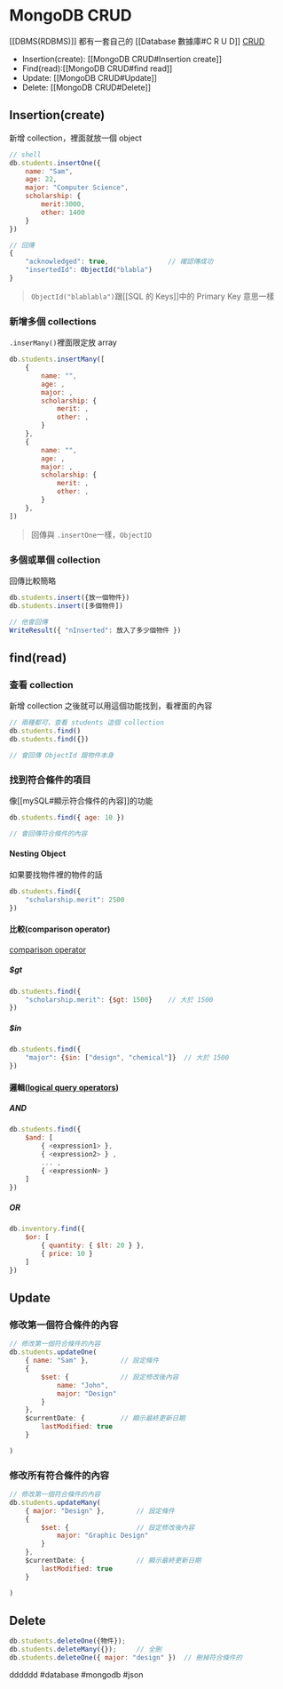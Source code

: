 # MongoDB CRUD
[[DBMS(RDBMS)]] 都有一套自己的 [[Database 數據庫#C R U D]]
[CRUD](https://docs.mongodb.com/manual/crud/)
- Insertion(create): [[MongoDB CRUD#Insertion create]]
- Find(read):[[MongoDB CRUD#find read]]
- Update: [[MongoDB CRUD#Update]]
- Delete: [[MongoDB CRUD#Delete]]

## Insertion(create)
新增 collection，裡面就放一個 object
```js
// shell
db.students.insertOne({
	name: "Sam",
	age: 22,
	major: "Computer Science",
	scholarship: {
		merit:3000,
		other: 1400
	}
})
```
```js
// 回傳
{
	"acknowledged": true,				// 確認傳成功
	"insertedId": ObjectId("blabla")
}
```
> `ObjectId("blablabla")`跟[[SQL 的 Keys]]中的 Primary Key 意思一樣

### 新增多個 collections
`.inserMany()`裡面限定放 array
```js
db.students.insertMany([
	{
		name: "",
		age: ,
		major: ,
		scholarship: {
			merit: ,
			other: ,
		}
	},
	{
		name: "",
		age: ,
		major: ,
		scholarship: {
			merit: ,
			other: ,
		}
	},
])
```
> 回傳與 `.insertOne`一樣，`ObjectID`
### 多個或單個 collection
回傳比較簡略
```js
db.students.insert({放一個物件})
db.students.insert([多個物件])
```
```js
// 他會回傳
WriteResult({ "nInserted": 放入了多少個物件 })
```



## find(read)
### 查看 collection
新增 collection 之後就可以用這個功能找到，看裡面的內容
```js
// 兩種都可，查看 students 這個 collection
db.students.find()
db.students.find({})
```
```js
// 會回傳 ObjectId 跟物件本身
```
### 找到符合條件的項目
像[[mySQL#顯示符合條件的內容]]的功能
```js
db.students.find({ age: 10 })
```
```js
// 會回傳符合條件的內容
```
#### Nesting Object
如果要找物件裡的物件的話
```js
db.students.find({
	"scholarship.merit": 2500
})

```
#### 比較(comparison operator)
[comparison operator](https://docs.mongodb.com/manual/reference/operator/query-comparison/#std-label-query-selectors-comparison)
##### $gt
```js
db.students.find({
	"scholarship.merit": {$gt: 1500}	// 大於 1500
})

```
##### $in
```js
db.students.find({
	"major": {$in: ["design", "chemical"]}	// 大於 1500
})

```

#### 邏輯([logical query operators](https://docs.mongodb.com/manual/reference/operator/query-logical/))
##### AND
```js
db.students.find({
	$and: [
		{ <expression1> }, 
		{ <expression2> } ,
		... ,
		{ <expressionN> } 
	] 
})
```
##### OR
```js
db.inventory.find({
	$or: [
		{ quantity: { $lt: 20 } }, 
		{ price: 10 } 
	] 
})
```



## Update
### 修改第一個符合條件的內容
```js
// 修改第一個符合條件的內容
db.students.updateOne(
	{ name: "Sam" },		// 設定條件
	{
		$set: {				// 設定修改後內容
			name: "John",
			major: "Design"
		}
	},
	$currentDate: {			// 顯示最終更新日期
		lastModified: true
	}

)
```
### 修改所有符合條件的內容
```js
// 修改第一個符合條件的內容
db.students.updateMany(
	{ major: "Design" },		// 設定條件
	{
		$set: {					// 設定修改後內容
			major: "Graphic Design"
		}
	},
	$currentDate: {				// 顯示最終更新日期
		lastModified: true
	}

)
```


## Delete

```js
db.students.deleteOne({物件});
db.students.deleteMany({});		// 全刪
db.students.deleteOne({ major: "design" })	// 刪掉符合條件的
```

dddddd
#database #mongodb #json